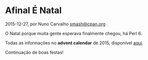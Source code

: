 
# Afinal É Natal

 2015-12-27, por Nuno Carvalho <smash@cpan.org>

O Natal porque muita gente esperava finalmente chegou, há Perl 6.

Todas as informações no **advent calendar** de 2015, disponível
[aqui](https://perl6advent.wordpress.com/).

Continuação de boas festas!

